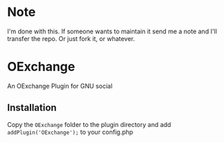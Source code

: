 # Note

I'm done with this. If someone wants to maintain it send me a note and I'll transfer the repo. Or just fork it, or whatever.

OExchange
============

An OExchange Plugin for GNU social

Installation
--------------

Copy the `OExchange` folder to the plugin directory and add `addPlugin('OExchange');` to your config.php

